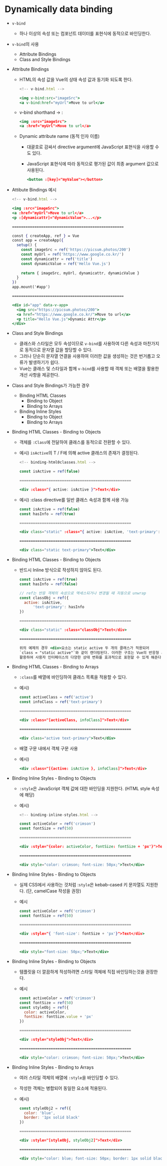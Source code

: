 # Dynamically data binding

- `v-bind`
    - 하나 이상의 속성 또는 컴포넌트 데이터를 표현식에 동적으로 바인딩한다.

- `v-bind`의 사용
    - Attribute Bindings
    - Class and Style Bindings

- Attribute Bindings
    - HTML의 속성 값을 Vue의 상태 속성 값과 동기화 되도록 한다.
        
        ```jsx
        <!-- v-bind.html -->
        
        <img v-bind:src="imageSrc">
        <a v-bind:href="myUrl">Move to url</a>
        ```
        
    - v-bind shorthand → :
        
        ```jsx
        <img :src="imageSrc">
        <a :href="myUrl">Move to url</a>
        ```
        
    - Dynamic attribute name (동적 인자 이름)
        - 대괄호로 감싸서 directive argument에 JavaScript 표현식을 사용할 수도 있다.
        - JavaScript 표현식에 따라 동적으로 평가된 값이 최종 argument 값으로 사용된다.
            
            ```jsx
            <button :[key]="myValue"></button>
            ```
            

- Attibute Bindings 예시
    
    ```jsx
    <!-- v-bind.html -->
    
    <img :src="imageSrc">
    <a :href="myUrl">Move to url</a>
    <p :[dynamicattr]="dynamicValue">...</p>
    
    ==================================================
    
    const { createApp, ref } = Vue
    const app = createApp({
      setup() {
        const imageSrc = ref('https://picsum.photos/200')
        const myUrl = ref('https://www.google.co.kr/')
        const dynamicattr = ref('title')
        const dynamicValue = ref('Hello Vue.js')
        
        return { imageSrc, myUrl, dynamicattr, dynamicValue }
      }
    })
    app.mount('#app')
    
    ==================================================
    
    <div id="app" data-v-app>
      <img src="https://picsum.photos/200">
      <a href="https://www.google.co.kr/">Move to url</a>
      <p title="Hello Vue.js">Dynamic Attr</p>
    </div>
    ```
    

- Class and Style Bindings
    - 클래스와 스타일은 모두 속성이므로 `v-bind`를 사용하여 다른 속성과 마찬가지로 동적으로 문자열 값을 할당할 수 있다.
    - 그러나 단순히 문자열 연결을 사용하여 이러한 값을 생성하는 것은 번거롭고 오류가 발생하기가 쉽다.
    - Vue는 클래스 및 스타일과 함께 `v-bind`를 사용할 때 객체 또는 배열을 활용한 개선 사항을 제공한다.

- Class and Style Bindings가 가능한 경우
    - Binding HTML Classes
        - Binding to Object
        - Binding to Arrays
    - Binding Inline Styles
        - Binding to Object
        - Binding to Arrays

- Binding HTML Classes - Binding to Objects
    - 객체를 `:Class`에 전달하여 클래스를 동적으로 전환할 수 있다.
    - 예시) `isActive`의 T / F에 의해 active 클래스의 존재가 결정된다.
        
        ```jsx
        <!-- binding-html0classes.html -->
        
        const isActive = ref(false)
        
        ==================================================
        
        <div :class="{ active: isActive }">Text</div>
        ```
        
    - 예시) :class directive를 일반 클래스 속성과 함께 사용 가능
        
        ```jsx
        const isActive = ref(false)
        const hasInfo = ref(true)
        
        ==================================================
        
        <div class="static" :class="{ active: isActive, 'text-primary': hasInfo }">Text</div>
        
        ==================================================
        
        <div class="static text-primary">Text</div>
        ```
        

- Binding HTML Classes - Binding to Objects
    - 반드시 Inline 방식으로 작성하지 않아도 된다.
        
        ```jsx
        const isActive = ref(true)
        const hasInfo = ref(false)
        
        // ref는 반응 객체의 속성으로 액세스되거나 변경될 때 자동으로 unwrap
        const classObj = ref({
          active: isActive,
        	  'text-primary': hasInfo
        })
        
        ==================================================
        
        <div class="static" :class="classObj">Text</div>
        
        ==================================================
        
        위의 예제의 경우 <div>요소는 static active 두 개의 클래스가 적용되어
        `class = "static active"`와 같이 렌더링된다. 이러한 구조는 Vue의 반응형 시스템을
        활용하여 사용자 인터페이스의 다양한 상태 변화를 효과적으로 표현할 수 있게 해준다.
        ```
        

- Binding HTML Classes - Binding to Arrays
    - `:class`를 배열에 바인딩하여 클래스 목록을 적용할 수 있다.
    - 예시)
        
        ```jsx
        const activeClass = ref('active')
        const infoClass = ref('text-primary')
        
        ==================================================
        
        <div :class="[activeClass, infoClass]">Text</div>
        
        ==================================================
        
        <div class="active text-primary">Text</div>
        ```
        
    - 배열 구문 내에서 객체 구문 사용
    - 예시)
        
        ```jsx
        <div :class="[{active: isActive }, infoClass]">Text</div>
        ```
        

- Binding Inline Styles - Binding to Objects
    - `:style`은 JavaScript 객체 값에 대한 바인딩을 지원한다. (HTML style 속성에 해당)
    - 예시)
        
        ```jsx
        <!-- binding-inline-styles.html -->
        
        const activeColor = ref('crimson')
        const fontSize = ref(50)
        
        ==================================================
        
        <div :style="{color: activeColor, fontSize: fontSize + 'px'}">Text</div>
        
        ==================================================
        
        <div style="color: crimson; font-size: 50px;">Text</div>
        ```
        

- Binding Inline Styles - Binding to Objects
    - 실제 CSS에서 사용하는 것처럼 :`style`은 kebab-cased 키 문자열도 지원한다. (단, camelCase 작성을 권장)
    - 예시
        
        ```jsx
        const activeColor = ref('crimson')
        const fontSize = ref(50)
        
        ==================================================
        
        <div :style="{ 'font-size': fontSize + 'px'}">Text</div>
        
        ==================================================
        
        <div style="font-size: 50px;">Text</div>
        ```
        

- Binding Inline Styles - Binding to Objects
    - 템플릿을 더 깔끔하게 적성하려면 스타일 객체에 직접 바인딩하는것을 권장한다.
    - 예시
        
        ```jsx
        const activeColor = ref('crimson')
        const fontSize = ref(50)
        const styleObj = ref({
          color: activeColor,
          fontSize: fontSize.value + 'px'
        })
        
        ==================================================
        
        <div :style="styleObj">Text</div>
        
        ==================================================
        
        <div style="color: crimson; font-size: 50px;">Text</div>
        ```
        

- Binding Inline Styles - Binding to Arrays
    - 여러 스타일 객체의 배열에 `:style`을 바인딩할 수 있다.
    - 작성한 객체는 병합되어 동일한 요소에 적용된다.
    - 예시)
        
        ```jsx
        const styleObj2 = ref({
          color: 'blue',
          border: '1px solid black'
        })
        
        ==================================================
        
        <div :style="[styleObj, styleObj2]">Text</div>
        
        ==================================================
        
        <div style="color: blue; font-size: 50px; border: 1px solid black;">
        ```